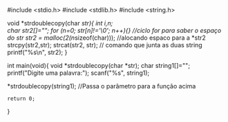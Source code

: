 #include <stdio.h>
#include <stdlib.h>
#include <string.h>

void *strdoublecopy(char *str){
    int i,n;  
    char str2[]="";
    for (n=0; str[n]!='\0'; n++){}  //ciclo for para saber o espaço do str
    *str2 = malloc(2*(n*sizeof(char))); //alocando espaco para a *str2
    strcpy(str2,str); 
    strcat(str2, str); // comando que junta as duas string
    printf("%s\n", str2);
}

int main(void){
    void *strdoublecopy(char *str);
    char string1[]="";
    printf("Digite uma palavra:");
    scanf("%s", string1);

   *strdoublecopy(string1); //Passa o parâmetro para a função acima

    return 0;
} 
